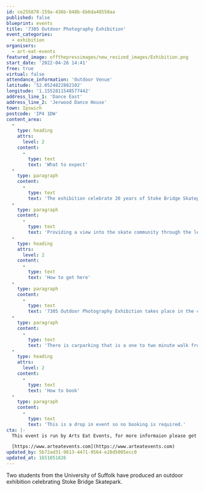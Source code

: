 ```yaml
---
id: ce255878-159a-436b-848b-6b6da48550aa
published: false
blueprint: events
title: '7305 Outdoor Photography Exhibition'
event_categories:
  - exhibition
organisers:
  - art-eat-events
featured_image: offthepressimages/new_resized_images/Exhibition.png
start_date: '2022-04-26 14:41'
free: true
virtual: false
attendance_information: 'Outdoor Venue'
latitude: '52.0524822882102'
longitude: '1.1552811548577442'
address_line_1: 'Dance East'
address_line_2: 'Jerwood Dance House'
town: Ipswich
postcode: 'IP4 1DW'
content_area:
  -
    type: heading
    attrs:
      level: 2
    content:
      -
        type: text
        text: 'What to expect'
  -
    type: paragraph
    content:
      -
        type: text
        text: 'The exhibition celebrate 20 years of Stoke Bridge Skatepark and the local skate community : 7305 exhibition is a positive reflection of youth and skate culture, connecting people and organisations across Ipswich through skating.'
  -
    type: paragraph
    content:
      -
        type: text
        text: 'Providing a view into the skate community through the lenses of a photographer and skater Dylan Winstone, growing awareness of the positive effects of skating to a wider audience.'
  -
    type: heading
    attrs:
      level: 2
    content:
      -
        type: text
        text: 'How to get here'
  -
    type: paragraph
    content:
      -
        type: text
        text: '7305 Outdoor Photography Exhibition takes place in the courtyard behind Dance East,IP4 1DW'
  -
    type: paragraph
    content:
      -
        type: text
        text: 'There is carparking that is a one to two minute walk from the venue.'
  -
    type: heading
    attrs:
      level: 2
    content:
      -
        type: text
        text: 'How to book'
  -
    type: paragraph
    content:
      -
        type: text
        text: 'This is a drop in event so no booking is required.'
cta: |-
  This event is run by Arts Eat Events, for more informaion please get in touch via:

  [https://www.arteatevents.com](https://www.arteatevents.com)
updated_by: 5b72ad31-9613-4471-9564-e28d5005ecc0
updated_at: 1651051826
---
```

Two students from the University of Suffolk have produced an outdoor exhibition celebrating Stoke Bridge Skatepark.